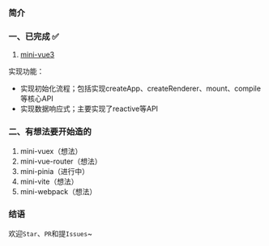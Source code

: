 ### 简介

### 一、已完成 ✅
1. [mini-vue3](https://github.com/jCodeLife/FE-wheels/tree/main/mini-vue3) 

实现功能：
- 实现初始化流程；包括实现createApp、createRenderer、mount、compile等核心API
- 实现数据响应式；主要实现了reactive等API

### 二、有想法要开始造的
1. mini-vuex（想法）
2. mini-vue-router（想法）
3. mini-pinia（进行中）
4. mini-vite（想法）
5. mini-webpack（想法）

### 结语
欢迎`Star`、`PR`和提`Issues`~
